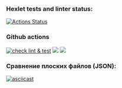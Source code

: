 ### Hexlet tests and linter status:
[![Actions Status](https://github.com/KamilKarimov/python-project-50/workflows/hexlet-check/badge.svg)](https://github.com/KamilKarimov/python-project-50/actions)
### Github actions
[![check lint & test](https://github.com/KamilKarimov/python-project-50/actions/workflows/pyci.yml/badge.svg?branch=dev)](https://github.com/KamilKarimov/python-project-50/actions/workflows/pyci.yml)
<a href="https://codeclimate.com/github/KamilKarimov/python-project-50/maintainability"><img src="https://api.codeclimate.com/v1/badges/b06b5068f9c1756d9643/maintainability" /></a>
<a href="https://codeclimate.com/github/KamilKarimov/python-project-50/test_coverage"><img src="https://api.codeclimate.com/v1/badges/b06b5068f9c1756d9643/test_coverage" /></a>
### Сравнение плоских файлов (JSON):
[![asciicast](https://asciinema.org/a/2pDXgDC3pFJWL8ejNBtn1Y9ZS.svg)](https://asciinema.org/a/2pDXgDC3pFJWL8ejNBtn1Y9ZS)